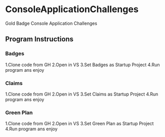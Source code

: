 # ConsoleApplicationChallenges
Gold Badge Console Application Challenges

## Program Instructions

### Badges
1.Clone code from GH
2.Open in VS
3.Set Badges as Startup Project
4.Run program ans enjoy
### Claims
1.Clone code from GH
2.Open in VS
3.Set Claims as Startup Project
4.Run program ans enjoy
### Green Plan
1.Clone code from GH
2.Open in VS
3.Set Green Plan as Startup Project
4.Run program ans enjoy

